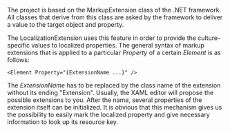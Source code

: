The project is based on the MarkupExtension class of the .NET framework. All classes that derive from this class are asked by the framework to deliver a value to the target object and property.

The LocalizationExtension uses this feature in order to provide the culture-specific values to localized properties. The general syntax of markup extensions that is applied to a particular _Property_ of a certain _Element_ is as follows:
```xaml
<Element Property="{ExtensionName ...}" />
```
The _ExtensionName_ has to be replaced by the class name of the extension without its ending "Extension". Usually, the XAML editor will propose the possible extensions to you. After the name, several properties of the extension itself can be initialized. It is obvious that this mechanism gives us the possibility to easily mark the localized property and give necessary information to look up its resource key.
